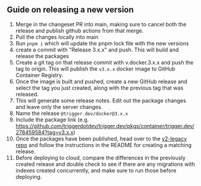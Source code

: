 ## Guide on releasing a new version

1. Merge in the changeset PR into main, making sure to cancel both the release and publish github actions from that merge.
2. Pull the changes locally into main
3. Run `pnpm i` which will update the pnpm lock file with the new versions
4. create a commit with "Release 3.x.x" and push. This will build and release the packages
5. Create a git tag on that release commit with v.docker.3.x.x and push the tag to origin. This will publish the `v3.x.x` docker image to GitHub Container Registry.
6. Once the image is built and pushed, create a new GitHub release and select the tag you just created, along with the previous tag that was released.
7. This will generate some release notes. Edit out the package changes and leave only the server changes.
8. Name the release `@trigger.dev/docker@3.x.x`
9. Include the package link (e.g. https://github.com/triggerdotdev/trigger.dev/pkgs/container/trigger.dev/278459584?tag=v3.x.x)
10. Once the packages have been published, head over to the [v2-legacy repo](https://github.com/triggerdotdev/v2-legacy.trigger.dev) and follow the instructions in the README for creating a matching release.
11. Before deploying to cloud, compare the differences in the previously created release and double check to see if there are any migrations with indexes created concurrently, and make sure to run those before deploying.
